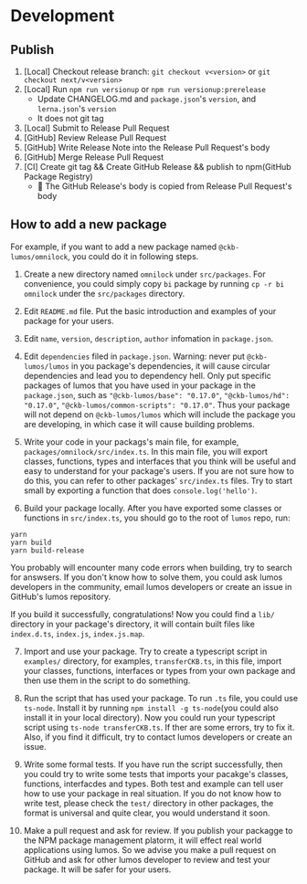 # Development

## Publish

1. [Local] Checkout release branch: `git checkout v<version>` or `git checkout next/v<version>`
2. [Local] Run `npm run versionup` or `npm run versionup:prerelease`
   - Update CHANGELOG.md and `package.json`'s `version`, and `lerna.json`'s `version`
   - It does not git tag
3. [Local] Submit to Release Pull Request
4. [GitHub] Review Release Pull Request
5. [GitHub] Write Release Note into the Release Pull Request's body
6. [GitHub] Merge Release Pull Request
7. [CI] Create git tag && Create GitHub Release && publish to npm(GitHub Package Registry)
   - :memo: The GitHub Release's body is copied from Release Pull Request's body

## How to add a new package

For example, if you want to add a new package named `@ckb-lumos/omnilock`, you could do it in following steps.

1. Create a new directory named `omnilock` under `src/packages`. For convenience, you could simply copy `bi` package by running `cp -r bi omnilock` under the `src/packages` directory.

2. Edit `README.md` file. Put the basic introduction and examples of your package for your users.

3. Edit `name`, `version`, `description`, `author` infomation in `package.json`.

4. Edit `dependencies` filed in `package.json`. Warning: never put `@ckb-lumos/lumos` in you package's dependencies, it will cause circular dependencies and lead you to dependency hell. Only put specific packages of lumos that you have used in your package in the `package.json`, such as `"@ckb-lumos/base": "0.17.0"`, `"@ckb-lumos/hd": "0.17.0"`, `"@ckb-lumos/common-scripts": "0.17.0"`. Thus your package will not depend on `@ckb-lumos/lumos` which will include the package you are developing, in which case it will cause building problems.

5. Write your code in your packags's main file, for example, `packages/omnilock/src/index.ts`. In this main file, you will export classes, functions, types and interfaces that you think will be useful and easy to understand for your package's users. If you are not sure how to do this, you can refer to other packages' `src/index.ts` files. Try to start small by exporting a function that does `console.log('hello')`.

6. Build your package locally. After you have exported some classes or functions in `src/index.ts`, you should go to the root of `lumos` repo, run:
```
yarn
yarn build
yarn build-release
```

You probably will encounter many code errors when building, try to search for answsers. If you don't know how to solve them, you could ask lumos developers in the community, email lumos developers or create an issue in GitHub's lumos repository.

If you build it successfully, congratulations! Now you could find a `lib/` directory in your package's directory, it will contain built files like `index.d.ts`, `index.js`, `index.js.map`.

7. Import and use your package. Try to create a typescript script in `examples/` directory, for examples, `transferCKB.ts`, in this file, import your classes, functions, interfaces or types from your own package and then use them in the script to do something.

8. Run the script that has used your package. To run `.ts` file, you could use `ts-node`. Install it by running `npm install -g ts-node`(you could also install it in your local directory). Now you could run your typescript script using `ts-node transferCKB.ts`. If ther are some errors, try to fix it. Also, if you find it difficult, try to contact lumos developers or create an issue.

9. Write some formal tests. If you have run the script successfully, then you could try to write some tests that imports your pacakge's classes, functions, interfacdes and types. Both test and example can tell user how to use your package in real situation. If you do not know how to write test, please check the `test/` directory in other packages, the format is universal and quite clear, you would understand it soon.
 
10. Make a pull request and ask for review. If you publish your packagge to the NPM package management platorm, it will effect real world applications using lumos. So we advise you make a pull request on GitHub and ask for other lumos developer to review and test your package. It will be safer for your users.